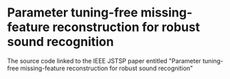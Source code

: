 # Parameter tuning-free missing-feature reconstruction for robust sound recognition
The source code linked to the IEEE JSTSP paper entitled "Parameter tuning-free missing-feature reconstruction for robust sound recognition"
